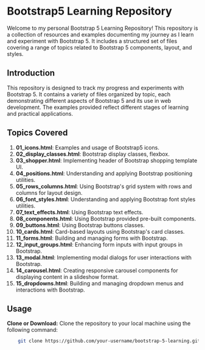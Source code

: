# Bootstrap5 Learning Repository

Welcome to my personal Bootstrap 5 Learning Repository! This repository is a collection of resources and examples documenting my journey as I learn and experiment with Bootstrap 5. It includes a structured set of files covering a range of topics related to Bootstrap 5 components, layout, and styles.

## Introduction

This repository is designed to track my progress and experiments with Bootstrap 5. It contains a variety of files organized by topic, each demonstrating different aspects of Bootstrap 5 and its use in web development. The examples provided reflect different stages of learning and practical applications.

## Topics Covered

1. **01_icons.html**: Examples and usage of Bootstrap5 icons.
2. **02_display_classes.html**: Bootstrap display classes, flexbox.
3. **03_shopper.html**: Implementing header of Bootstrap shopping template UI.
4. **04_positions.html**: Understanding and applying Bootstrap positioning utilities.
5. **05_rows_columns.html**: Using Bootstrap's grid system with rows and columns for layout design.
6. **06_font_styles.html**: Understanding and applying Bootstrap font styles utilities.
7. **07_text_effects.html**: Using Bootstrap text effects.
8. **08_components.html**: Using Bootstrap provided pre-built components.
9. **09_buttons.html**: Using Bootstrap buttons classes.
10. **10_cards.html**: Card-based layouts using Bootstrap's card classes.
11. **11_forms.html**: Building and managing forms with Bootstrap.
12. **12_input_groups.html**: Enhancing form inputs with input groups in Bootstrap.
13. **13_modal.html**: Implementing modal dialogs for user interactions with Bootstrap.
14. **14_carousel.html**: Creating responsive carousel components for displaying content in a slideshow format.
15. **15_dropdowns.html**: Building and managing dropdown menus and interactions with Bootstrap.

## Usage

**Clone or Download:** Clone the repository to your local machine using the following command:
```bash
    git clone https://github.com/your-username/bootstrap-5-learning.git
